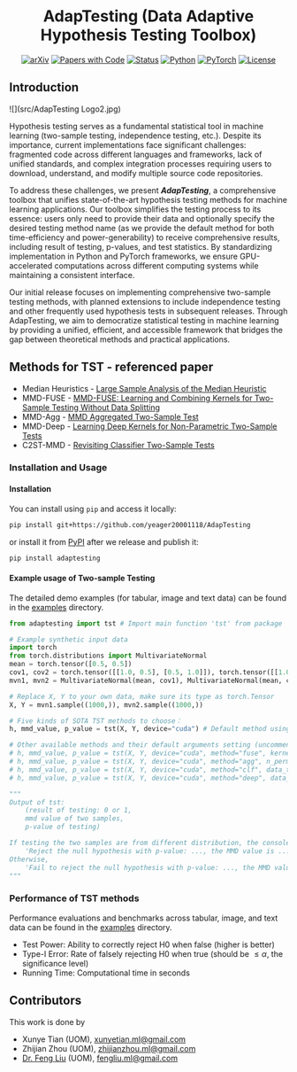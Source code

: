 <div align="center">

# AdapTesting (Data Adaptive Hypothesis Testing Toolbox)

[![arXiv](https://img.shields.io/badge/arXiv-1234.56789-red.svg)](https://arxiv.org/abs/1234.56789)
[![Papers with Code](https://img.shields.io/badge/Papers%20with%20Code-Statistical%20Testing-brightgreen.svg)](https://paperswithcode.com/task/statistical-hypothesis-testing)
[![Status](https://img.shields.io/badge/Status-Unpublished-orange.svg)]()
[![Python](https://img.shields.io/badge/python-%3E%3D3.9-blue.svg)](https://www.python.org/)
[![PyTorch](https://img.shields.io/badge/pytorch-%3E%3D2.1-blue.svg)](https://pytorch.org/)
[![License](https://img.shields.io/badge/License-MIT-yellow.svg)](https://opensource.org/licenses/MIT)

</div>

## Introduction

![](src/AdapTesting Logo2.jpg)

Hypothesis testing serves as a fundamental statistical tool in machine learning (two-sample testing, independence testing, etc.). Despite its importance, current implementations face significant challenges: fragmented code across different languages and frameworks, lack of unified standards, and complex integration processes requiring users to download, understand, and modify multiple source code repositories.

To address these challenges, we present ***AdapTesting***, a comprehensive toolbox that unifies state-of-the-art hypothesis testing methods for machine learning applications. Our toolbox simplifies the testing process to its essence: users only need to provide their data and optionally specify the desired testing method name (as we provide the default method for both time-efficiency and power-generability) to receive comprehensive results, including result of testing, p-values, and test statistics. By standardizing implementation in Python and PyTorch frameworks, we ensure GPU-accelerated computations across different computing systems while maintaining a consistent interface.

Our initial release focuses on implementing comprehensive two-sample testing methods, with planned extensions to include independence testing and other frequently used hypothesis tests in subsequent releases. Through AdapTesting, we aim to democratize statistical testing in machine learning by providing a unified, efficient, and accessible framework that bridges the gap between theoretical methods and practical applications.

## Methods for TST - referenced paper

- Median Heuristics - [Large Sample Analysis of the Median Heuristic](https://arxiv.org/pdf/1707.07269)
- MMD-FUSE - [MMD-FUSE: Learning and Combining Kernels for Two-Sample Testing Without Data Splitting](https://arxiv.org/pdf/2306.08777)
- MMD-Agg - [MMD Aggregated Two-Sample Test](https://arxiv.org/pdf/2110.15073)
- MMD-Deep - [Learning Deep Kernels for Non-Parametric Two-Sample Tests](https://arxiv.org/pdf/2002.09116)
- C2ST-MMD - [Revisiting Classifier Two-Sample Tests](https://arxiv.org/pdf/1610.06545)

### Installation and Usage

#### Installation

You can install using `pip` and access it locally:
```bash
pip install git+https://github.com/yeager20001118/AdapTesting
```
or install it from [PyPI](https://pypi.org/) after we release and publish it:
```bash
pip install adaptesting
```

#### Example usage of Two-sample Testing

The detailed demo examples (for tabular, image and text data) can be found in the [examples](./examples) directory.

```Python
from adaptesting import tst # Import main function 'tst' from package 'adaptesting'

# Example synthetic input data
import torch
from torch.distributions import MultivariateNormal
mean = torch.tensor([0.5, 0.5])
cov1, cov2 = torch.tensor([[1.0, 0.5], [0.5, 1.0]]), torch.tensor([[1.0, 0], [0, 1.0]])
mvn1, mvn2 = MultivariateNormal(mean, cov1), MultivariateNormal(mean, cov2)

# Replace X, Y to your own data, make sure its type as torch.Tensor
X, Y = mvn1.sample((1000,)), mvn2.sample((1000,)) 

# Five kinds of SOTA TST methods to choose：
h, mmd_value, p_value = tst(X, Y, device="cuda") # Default method using median heuristic

# Other available methods and their default arguments setting (uncomment to use):
# h, mmd_value, p_value = tst(X, Y, device="cuda", method="fuse", kernel="laplace_gaussian", n_perm=2000)
# h, mmd_value, p_value = tst(X, Y, device="cuda", method="agg", n_perm=3000)
# h, mmd_value, p_value = tst(X, Y, device="cuda", method="clf", data_type="tabular", patience=150, n_perm=200)
# h, mmd_value, p_value = tst(X, Y, device="cuda", method="deep", data_type="tabular", patience=150, n_perm=200)

"""
Output of tst: 
    (result of testing: 0 or 1, 
    mmd value of two samples, 
    p-value of testing)

If testing the two samples are from different distribution, the console will output 
    'Reject the null hypothesis with p-value: ..., the MMD value is ...'.
Otherwise,
    'Fail to reject the null hypothesis with p-value: ..., the MMD value is ...'.
"""
```

### Performance of TST methods

Performance evaluations and benchmarks across tabular, image, and text data can be found in the [examples](./examples) directory.

- Test Power: Ability to correctly reject H0 when false (higher is better)
- Type-I Error: Rate of falsely rejecting H0 when true (should be $\leq \alpha$, the significance level)
- Running Time: Computational time in seconds

<!-- ### Method Descriptions:

1. **Median-Heuristic**: Classic MMD test with median-based kernel bandwidth
2. **MMD-Fuse**: MMD with multiple kernel bandwidths
3. **MMD-Agg**: Aggregated MMD test across different kernels
4. **MMD-Deep**: Deep kernel MMD with neural network learned features
5. **C2ST-MMD**: Classifier two-sample test with MMD statistic -->

## Contributors
This work is done by
- Xunye Tian (UOM), [xunyetian.ml@gmail.com](xunyetian.ml@gmail.com)
- Zhijian Zhou (UOM), [zhijianzhou.ml@gmail.com](zhijianzhou.ml@gmail.com)
- [Dr. Feng Liu](https://fengliu90.github.io/) (UOM), [fengliu.ml@gmail.com](fengliu.ml@gmail.com)

